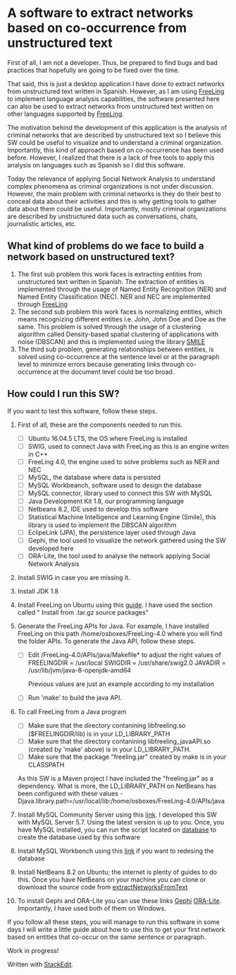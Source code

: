 #  A software to extract networks based on co-occurrence from unstructured text
First of all, I am not a developer. Thus, be prepared to find bugs and bad practices that hopefully are going to be fixed over the time.

That said, this is just a desktop application I have done to extract networks from unstructured text written in Spanish. However, as I am using [FreeLing](http://nlp.lsi.upc.edu/freeling/) to implement language analysis capabilities, the software presented here can also be used to extract networks from unstructured text written on other languages supported by [FreeLing](http://nlp.lsi.upc.edu/freeling/).

The motivation behind the development of this application is the analysis of criminal networks that are described by unstructured text so I believe this SW could be useful to visualize and to understand a criminal organization. Importantly, this kind of approach based on co-occurrence has been used before. However, I realized that there is a lack of free tools to apply this analysis on languages such as Spanish so I did this software.

Today the relevance of applying Social Network Analysis to understand complex phenomena as criminal organizations is not under discussion. However, the main problem with criminal networks is they do their best to conceal data about their activities and this is why getting tools to gather data about them could be useful. Importantly, mostly criminal organizations are described by unstructured data such as conversations, chats, journalistic articles, etc.

## What kind of problems do we face to build a network based on unstructured text?

 1. The first sub problem this work faces is extracting entities from unstructured text written in Spanish. The extraction of entities is implemented through the usage of Named Entity Recognition (NER) and Named Entity Classification (NEC). NER and NEC are implemented through [FreeLing](http://nlp.lsi.upc.edu/freeling/) 
 2. The second sub problem this work faces is normalizing entities, which means recognizing different entities i.e. John, John Doe and Doe as the same. This problem is solved through the usage of a clustering algorithm called Density-based spatial clustering of applications with noise (DBSCAN) and this is implemented using the library [SMILE](https://haifengl.github.io/smile/) 
 3. The third sub problem, generating relationships between entities, is solved using co-occurrence at the sentence level or at the paragraph level to minimize errors because generating links through co-occurrence at the document level could be too broad.

## How could I run this SW?

If you want to test this software, follow these steps.

 1. First of all, these are the components needed to run this.

	 - [ ] Ubuntu 16.04.5 LTS, the OS where FreeLing is installed
	 - [ ] SWIG, used to connect Java with FreeLing as this is an engine writen in C++
	 - [ ] FreeLing 4.0, the engine used to solve problems such as NER and NEC
	 - [ ] MySQL, the database where data is persisted
	 - [ ] MySQL Workbeanch, software used to design the database
	 - [ ] MySQL connector, library used to connect this SW with MySQL
	 - [ ] Java Development Kit 1.8, our programming language
	 - [ ] Netbeans 8.2, IDE used to develop this software
	 - [ ] Statistical Machine Intelligence and Learning Engine (Smile), this library is used to implement the DBSCAN algorithm
	 - [ ] EclipeLink (JPA), the persistence layer used through Java
	 - [ ] Gephi, the tool used to visualize the network gathered using the SW developed here
	 - [ ] ORA-Lite, the tool used to analyse the network applying Social Network Analysis
 2. Install SWIG in case you are missing it.
 3. Install JDK 1.8
 4. Install FreeLing on Ubuntu using this [guide](https://talp-upc.gitbook.io/freeling-4-0-user-manual/installation#install-from-tar-gz-source-packages). I have used the section called " Install from .tar.gz source packages"
 5. Generate the FreeLing APIs for Java. For example, I have installed FreeLing on this path /home/osboxes/FreeLing-4.0 where you will find the folder APIs. To generate the Java API, follow these steps.

	 - [ ] Edit /FreeLing-4.0/APIs/java/Makefile* to adjust the right values of
	          FREELINGDIR = /usr/local
	          SWIGDIR = /usr/share/swig2.0
	          JAVADIR = /usr/lib/jvm/java-8-openjdk-amd64
	          
		Previous values are just an example according to my installation
	 - [ ] Run 'make' to build the java API.
          
 6. To call FreeLing from a Java program

	 - [ ] Make sure that the directory contanining libfreeling.so
        ($FREELINGDIR/lib) is in your LD_LIBRARY_PATH      
	 - [ ] Make sure that the directory contanining libfreeling_javaAPI.so (created
        by 'make' above) is in your LD_LIBRARY_PATH.       
	 - [ ] Make sure that the package "freeling.jar" created by make is in your 	CLASSPATH

	As this SW is a Maven project I have included the "freeling.jar" as a dependency. What is more, the LD_LIBRARY_PATH on NetBeans has been configured with these values -Djava.library.path=/usr/local/lib:/home/osboxes/FreeLing-4.0/APIs/java
 7. Install MySQL Community Server using this [link](https://dev.mysql.com/downloads/mysql/). I developed this SW with MySQL Server 5.7. Using the latest version is up to you. Once, you have MySQL installed, you can run the script located on [database](https://github.com/textanalyticsman/databasesna)  to create the database used by this software
 8. Install MySQL Workbench using this [link](https://dev.mysql.com/downloads/workbench/) if you want to redesing the database
 9.  Install NetBeans 8.2 on Ubuntu; the internet is plenty of guides to do this. Once you have NetBeans on your machine you can clone or download the source code from [extractNetworksFromText](https://github.com/textanalyticsman/extractnetworksfromtext)
 10. To install Gephi and ORA-Lite you can use these links [Gephi](https://gephi.org/users/download/) [ORA-Lite](http://www.casos.cs.cmu.edu/projects/ora/download.php ). Importantly, I have used both of them on Windows.

If you follow all these steps, you will manage to run this software in some days I will write a little guide about how to use this to get your first network based on entities that co-occur on the same sentence or paragraph.

Work in progress!

Written with [StackEdit](https://stackedit.io/).
